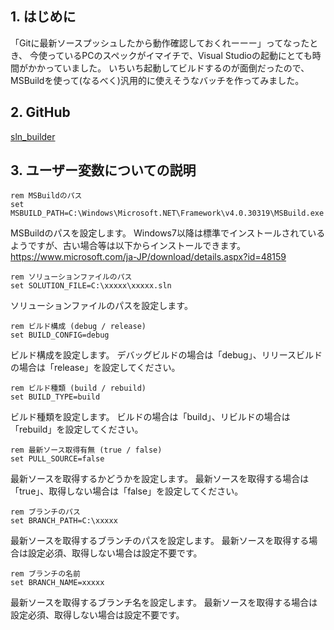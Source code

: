 ## 1. はじめに

「Gitに最新ソースプッシュしたから動作確認しておくれーーー」ってなったとき、
今使っているPCのスペックがイマイチで、Visual Studioの起動にとても時間がかかっていました。
いちいち起動してビルドするのが面倒だったので、MSBuildを使って(なるべく)汎用的に使えそうなバッチを作ってみました。

## 2. GitHub

[sln_builder](https://github.com/i-tanaka730/sln_builder)

## 3. ユーザー変数についての説明

```
rem MSBuildのパス
set MSBUILD_PATH=C:\Windows\Microsoft.NET\Framework\v4.0.30319\MSBuild.exe
```

MSBuildのパスを設定します。
Windows7以降は標準でインストールされているようですが、古い場合等は以下からインストールできます。
https://www.microsoft.com/ja-JP/download/details.aspx?id=48159

```
rem ソリューションファイルのパス
set SOLUTION_FILE=C:\xxxxx\xxxxx.sln
```

ソリューションファイルのパスを設定します。


```
rem ビルド構成 (debug / release)
set BUILD_CONFIG=debug

```

ビルド構成を設定します。
デバッグビルドの場合は「debug」、リリースビルドの場合は「release」を設定してください。


```
rem ビルド種類 (build / rebuild)
set BUILD_TYPE=build
```

ビルド種類を設定します。
ビルドの場合は「build」、リビルドの場合は「rebuild」を設定してください。

```
rem 最新ソース取得有無 (true / false)
set PULL_SOURCE=false
```

最新ソースを取得するかどうかを設定します。
最新ソースを取得する場合は「true」、取得しない場合は「false」を設定してください。


```
rem ブランチのパス
set BRANCH_PATH=C:\xxxxx
```

最新ソースを取得するブランチのパスを設定します。
最新ソースを取得する場合は設定必須、取得しない場合は設定不要です。


```
rem ブランチの名前
set BRANCH_NAME=xxxxx
```

最新ソースを取得するブランチ名を設定します。
最新ソースを取得する場合は設定必須、取得しない場合は設定不要です。




